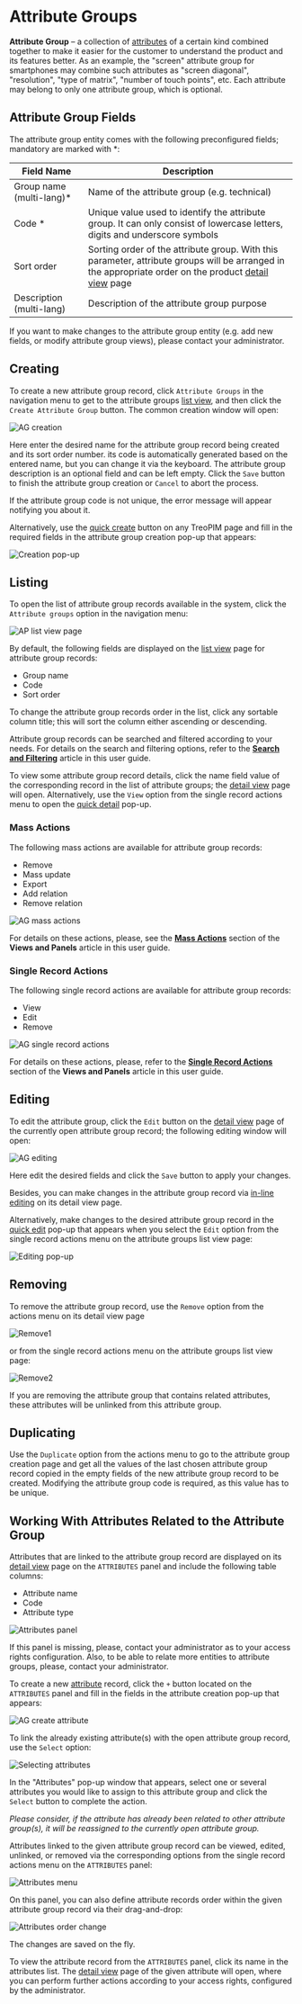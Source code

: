 # Attribute Groups

**Attribute Group** – a collection of [attributes](./attributes.md) of a certain kind combined together to make it easier for the customer to understand the product and its features better. As an example, the "screen" attribute group for smartphones may combine such attributes as "screen diagonal", "resolution", "type of matrix", "number of touch points", etc. Each attribute may belong to only one attribute group, which is optional.

## Attribute Group Fields

The attribute group entity comes with the following preconfigured fields; mandatory are marked with *:

| **Field Name**           | **Description**                            |
|--------------------------|--------------------------------------------|
| Group name (multi-lang)* | Name of the attribute group (e.g. technical) |
| Code *                   | Unique value used to identify the attribute group. It can only consist of lowercase letters, digits and underscore symbols                   |
| Sort order               | Sorting order of the attribute group. With this parameter, attribute groups will be arranged in the appropriate order on the product [detail view](./views-and-panels.md#detail-view) page                   |
| Description (multi-lang) | Description of the attribute group purpose   |

If you want to make changes to the attribute group entity (e.g. add new fields, or modify attribute group views), please contact your administrator.

## Creating

To create a new attribute group record, click `Attribute Groups` in the navigation menu to get to the attribute groups [list view](#listing), and then click the `Create Attribute Group` button. The common creation window will open:

![AG creation](../../_assets/attribute-groups/ag-create.jpg)

Here enter the desired name for the attribute group record being created and its sort order number. its code is automatically generated based on the entered name, but you can change it via the keyboard. The attribute group description is an optional field and can be left empty. Click the `Save` button to finish the attribute group creation or `Cancel` to abort the process.

If the attribute group code is not unique, the error message will appear notifying you about it.

Alternatively, use the [quick create](./user-interface.md#quick-create) button on any TreoPIM page and fill in the required fields in the attribute group creation pop-up that appears:

![Creation pop-up](../../_assets/attribute-groups/creation-popup.jpg)

## Listing

To open the list of attribute group records available in the system, click the `Attribute groups` option in the navigation menu:

![AP list view page](../../_assets/attribute-groups/ag-list-view.jpg)

By default, the following fields are displayed on the [list view](./views-and-panels.md#list-view) page for attribute group records:
- Group name
- Code
- Sort order

To change the attribute group records order in the list, click any sortable column title; this will sort the column either ascending or descending. 

Attribute group records can be searched and filtered according to your needs. For details on the search and filtering options,  refer to the [**Search and Filtering**](./search-and-filtering.md) article in this user guide.

To view some attribute group record details, click the name field value of the corresponding record in the list of attribute groups; the [detail view](./views-and-panels.md#detail-view) page will open. Alternatively, use the `View` option from the single record actions menu to open the [quick detail](./views-and-panels.md#quick-detail-view-small-detail-view) pop-up.

### Mass Actions

The following mass actions are available for attribute group records:
- Remove
- Mass update
- Export
- Add relation
- Remove relation

![AG mass actions](../../_assets/attribute-groups/ag-mass-actions.jpg)

For details on these actions, please, see the [**Mass Actions**](./views-and-panels.md#mass-actions) section of the **Views and Panels** article in this user guide.

### Single Record Actions

The following single record actions are available for attribute group records:
- View
- Edit
- Remove

![AG single record actions](../../_assets/attribute-groups/ag-single-actions.jpg)

For details on these actions, please, refer to the [**Single Record Actions**](./views-and-panels.md#single-record-actions) section of the **Views and Panels** article in this user guide.

## Editing

To edit the attribute group, click the `Edit` button on the [detail view](./views-and-panels.md#detail-view) page of the currently open attribute group record; the following editing window will open:

![AG editing](../../_assets/attribute-groups/ag-editing.jpg)

Here edit the desired fields and click the `Save` button to apply your changes.

Besides, you can make changes in the attribute group record via [in-line editing](./views-and-panels.md#in-line-editing) on its detail view page.

Alternatively, make changes to the desired attribute group record in the [quick edit](./views-and-panels.md#quick-edit-view) pop-up that appears when you select the `Edit` option from the single record actions menu on the attribute groups list view page:

![Editing pop-up](../../_assets/attribute-groups/ag-editing-popup.jpg)

## Removing

To remove the attribute group record, use the `Remove` option from the actions menu on its detail view page

![Remove1](../../_assets/attribute-groups/remove-details.jpg)

or from the single record actions menu on the attribute groups list view page:

![Remove2](../../_assets/attribute-groups/remove-list.jpg)

If you are removing the attribute group that contains related attributes, these attributes will be unlinked from this attribute group.

## Duplicating

Use the `Duplicate` option from the actions menu to go to the attribute group creation page and get all the values of the last chosen attribute group record copied in the empty fields of the new attribute group record to be created. Modifying the attribute group code is required, as this value has to be unique.

## Working With Attributes Related to the Attribute Group

Attributes that are linked to the attribute group record are displayed on its [detail view](./views-and-panels.md#detail-view) page on the `ATTRIBUTES` panel and include the following table columns:
- Attribute name
- Code
- Attribute type

![Attributes panel](../../_assets/attribute-groups/attributes-panel.jpg)

If this panel is missing, please, contact your administrator as to your access rights configuration. Also, to be able to relate more entities to attribute groups, please, contact your administrator.

To create a new [attribute](./attributes.md) record, сlick the `+` button  located on the `ATTRIBUTES` panel and fill in the fields in the attribute creation pop-up that appears:

![AG create attribute](../../_assets/attribute-groups/ag-create-attribute.jpg)

To link the already existing attribute(s) with the open attribute group record, use the `Select` option:

![Selecting attributes](../../_assets/attribute-groups/attributes-select.jpg)

In the "Attributes" pop-up window that appears, select one or several attributes you would like to assign to this attribute group and click the `Select` button to complete the action.

*Please consider, if the attribute has already been related to other attribute group(s), it will be reassigned to the currently open attribute group.*

Attributes linked to the given attribute group record can be viewed, edited, unlinked, or removed via the corresponding options from the single record actions menu on the `ATTRIBUTES` panel:

![Attributes menu](../../_assets/attribute-groups/attributes-menu.jpg) 

On this panel, you can also define attribute records order within the given attribute group record via their drag-and-drop:

![Attributes order change](../../_assets/attribute-groups/attributes-order-change.jpg)

The changes are saved on the fly.

To view the attribute record from the `ATTRIBUTES` panel, click its name in the attributes list. The [detail view](./views-and-panels.md#detail-view) page of the given attribute will open, where you can perform further actions according to your access rights, configured by the administrator. 
